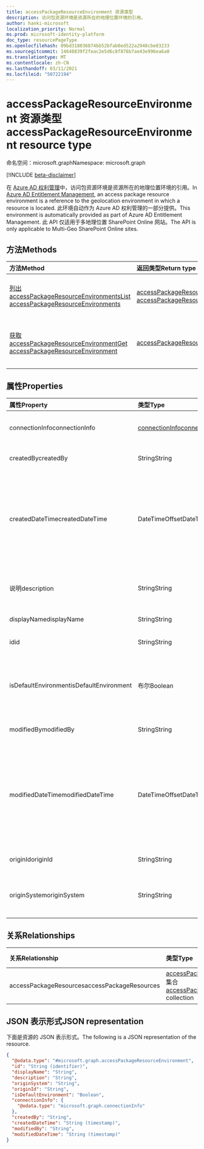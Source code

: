 ```yaml
---
title: accessPackageResourceEnvironment 资源类型
description: 访问包资源环境是资源所在的地理位置环境的引用。
author: hanki-microsoft
localization_priority: Normal
ms.prod: microsoft-identity-platform
doc_type: resourcePageType
ms.openlocfilehash: 09bd318036874bb52bfab0ed522a2948cbe83233
ms.sourcegitcommit: 14648839f2feac2e5d6c8f876b7ae43e996ea6a0
ms.translationtype: MT
ms.contentlocale: zh-CN
ms.lasthandoff: 03/11/2021
ms.locfileid: "50722194"
---
```

# <a name="accesspackageresourceenvironment-resource-type"></a><span data-ttu-id="8dea0-103">accessPackageResourceEnvironment 资源类型</span><span class="sxs-lookup"><span data-stu-id="8dea0-103">accessPackageResourceEnvironment resource type</span></span>

<span data-ttu-id="8dea0-104">命名空间：microsoft.graph</span><span class="sxs-lookup"><span data-stu-id="8dea0-104">Namespace: microsoft.graph</span></span>

[!INCLUDE [beta-disclaimer](../../includes/beta-disclaimer.md)]

<span data-ttu-id="8dea0-105">在 [Azure AD 权利管理](entitlementmanagement-root.md)中，访问包资源环境是资源所在的地理位置环境的引用。</span><span class="sxs-lookup"><span data-stu-id="8dea0-105">In [Azure AD Entitlement Management](entitlementmanagement-root.md), an access package resource environment is a reference to the geolocation environment in which a resource is located.</span></span> <span data-ttu-id="8dea0-106">此环境自动作为 Azure AD 权利管理的一部分提供。</span><span class="sxs-lookup"><span data-stu-id="8dea0-106">This environment is automatically provided as part of Azure AD Entitlement Management.</span></span> <span data-ttu-id="8dea0-107">此 API 仅适用于多地理位置 SharePoint Online 网站。</span><span class="sxs-lookup"><span data-stu-id="8dea0-107">The API is only applicable to Multi-Geo SharePoint Online sites.</span></span>

## <a name="methods"></a><span data-ttu-id="8dea0-108">方法</span><span class="sxs-lookup"><span data-stu-id="8dea0-108">Methods</span></span>
|<span data-ttu-id="8dea0-109">方法</span><span class="sxs-lookup"><span data-stu-id="8dea0-109">Method</span></span>|<span data-ttu-id="8dea0-110">返回类型</span><span class="sxs-lookup"><span data-stu-id="8dea0-110">Return type</span></span>|<span data-ttu-id="8dea0-111">说明</span><span class="sxs-lookup"><span data-stu-id="8dea0-111">Description</span></span>|
|:---|:---|:---|
|[<span data-ttu-id="8dea0-112">列出 accessPackageResourceEnvironments</span><span class="sxs-lookup"><span data-stu-id="8dea0-112">List accessPackageResourceEnvironments</span></span>](../api/accesspackageresourceenvironment-list.md)|<span data-ttu-id="8dea0-113">[accessPackageResourceEnvironment](../resources/accesspackageresourceenvironment.md) 集合</span><span class="sxs-lookup"><span data-stu-id="8dea0-113">[accessPackageResourceEnvironment](../resources/accesspackageresourceenvironment.md) collection</span></span>|<span data-ttu-id="8dea0-114">检索 [accessPackageResourceEnvironment 对象](../resources/accesspackageresourceenvironment.md) 的列表。</span><span class="sxs-lookup"><span data-stu-id="8dea0-114">Retrieve a list of [accessPackageResourceEnvironment](../resources/accesspackageresourceenvironment.md) objects.</span></span>|
|[<span data-ttu-id="8dea0-115">获取 accessPackageResourceEnvironment</span><span class="sxs-lookup"><span data-stu-id="8dea0-115">Get accessPackageResourceEnvironment</span></span>](../api/accesspackageresourceenvironment-get.md)|[<span data-ttu-id="8dea0-116">accessPackageResourceEnvironment</span><span class="sxs-lookup"><span data-stu-id="8dea0-116">accessPackageResourceEnvironment</span></span>](../resources/accesspackageresourceenvironment.md)|<span data-ttu-id="8dea0-117">读取 [accessPackageResourceEnvironment](../resources/accesspackageresourceenvironment.md) 对象的属性和关系。</span><span class="sxs-lookup"><span data-stu-id="8dea0-117">Read the properties and relationships of an [accessPackageResourceEnvironment](../resources/accesspackageresourceenvironment.md) object.</span></span>|

## <a name="properties"></a><span data-ttu-id="8dea0-118">属性</span><span class="sxs-lookup"><span data-stu-id="8dea0-118">Properties</span></span>
|<span data-ttu-id="8dea0-119">属性</span><span class="sxs-lookup"><span data-stu-id="8dea0-119">Property</span></span>|<span data-ttu-id="8dea0-120">类型</span><span class="sxs-lookup"><span data-stu-id="8dea0-120">Type</span></span>|<span data-ttu-id="8dea0-121">说明</span><span class="sxs-lookup"><span data-stu-id="8dea0-121">Description</span></span>|
|:---|:---|:---|
|<span data-ttu-id="8dea0-122">connectionInfo</span><span class="sxs-lookup"><span data-stu-id="8dea0-122">connectionInfo</span></span>|[<span data-ttu-id="8dea0-123">connectionInfo</span><span class="sxs-lookup"><span data-stu-id="8dea0-123">connectionInfo</span></span>](../resources/connectioninfo.md)|<span data-ttu-id="8dea0-124">用于连接到资源的环境的连接信息。</span><span class="sxs-lookup"><span data-stu-id="8dea0-124">Connection information of an environment used to connect to a resource.</span></span> |
|<span data-ttu-id="8dea0-125">createdBy</span><span class="sxs-lookup"><span data-stu-id="8dea0-125">createdBy</span></span>|<span data-ttu-id="8dea0-126">String</span><span class="sxs-lookup"><span data-stu-id="8dea0-126">String</span></span>|<span data-ttu-id="8dea0-127">创建显示名称的用户的用户名。</span><span class="sxs-lookup"><span data-stu-id="8dea0-127">The display name of the user that created this object.</span></span>|
|<span data-ttu-id="8dea0-128">createdDateTime</span><span class="sxs-lookup"><span data-stu-id="8dea0-128">createdDateTime</span></span>|<span data-ttu-id="8dea0-129">DateTimeOffset</span><span class="sxs-lookup"><span data-stu-id="8dea0-129">DateTimeOffset</span></span>|<span data-ttu-id="8dea0-130">创建此对象的日期和时间。</span><span class="sxs-lookup"><span data-stu-id="8dea0-130">The date and time that this object was created.</span></span> <br><span data-ttu-id="8dea0-131">DateTimeOffset 表示使用 ISO 8601 格式的日期和时间信息，并且始终处于 UTC 时间。</span><span class="sxs-lookup"><span data-stu-id="8dea0-131">The DateTimeOffset type represents date and time information using ISO 8601 format and is always in UTC time.</span></span> <span data-ttu-id="8dea0-132">例如，2014 年 1 月 1 日午夜 UTC 为 `2014-01-01T00:00:00Z`。</span><span class="sxs-lookup"><span data-stu-id="8dea0-132">For example, midnight UTC on Jan 1, 2014 is `2014-01-01T00:00:00Z`.</span></span>|
|<span data-ttu-id="8dea0-133">说明</span><span class="sxs-lookup"><span data-stu-id="8dea0-133">description</span></span>|<span data-ttu-id="8dea0-134">String</span><span class="sxs-lookup"><span data-stu-id="8dea0-134">String</span></span>|<span data-ttu-id="8dea0-135">此 *accessPackageResourceEnvironment 对象的* 说明。</span><span class="sxs-lookup"><span data-stu-id="8dea0-135">The description of this *accessPackageResourceEnvironment* object.</span></span>|
|<span data-ttu-id="8dea0-136">displayName</span><span class="sxs-lookup"><span data-stu-id="8dea0-136">displayName</span></span>|<span data-ttu-id="8dea0-137">String</span><span class="sxs-lookup"><span data-stu-id="8dea0-137">String</span></span>|<span data-ttu-id="8dea0-138">此显示名称对象的对象。</span><span class="sxs-lookup"><span data-stu-id="8dea0-138">The display name of this object.</span></span>|
|<span data-ttu-id="8dea0-139">id</span><span class="sxs-lookup"><span data-stu-id="8dea0-139">id</span></span>|<span data-ttu-id="8dea0-140">String</span><span class="sxs-lookup"><span data-stu-id="8dea0-140">String</span></span>|<span data-ttu-id="8dea0-141">系统分配的对象的唯一标识符。</span><span class="sxs-lookup"><span data-stu-id="8dea0-141">The system-assigned unique identifier of the object.</span></span>|
|<span data-ttu-id="8dea0-142">isDefaultEnvironment</span><span class="sxs-lookup"><span data-stu-id="8dea0-142">isDefaultEnvironment</span></span>|<span data-ttu-id="8dea0-143">布尔</span><span class="sxs-lookup"><span data-stu-id="8dea0-143">Boolean</span></span>|<span data-ttu-id="8dea0-144">确定这是否是默认环境。</span><span class="sxs-lookup"><span data-stu-id="8dea0-144">Determines whether this is default environment or not.</span></span> <span data-ttu-id="8dea0-145">它设置为 `true` 所有静态源系统，如 Azure AD 组和 Azure AD 应用程序。</span><span class="sxs-lookup"><span data-stu-id="8dea0-145">It is set to `true` for all static origin systems, such as Azure AD groups and Azure AD Applications.</span></span>|
|<span data-ttu-id="8dea0-146">modifiedBy</span><span class="sxs-lookup"><span data-stu-id="8dea0-146">modifiedBy</span></span>|<span data-ttu-id="8dea0-147">String</span><span class="sxs-lookup"><span data-stu-id="8dea0-147">String</span></span>|<span data-ttu-id="8dea0-148">最后显示名称修改此对象的实体的属性。</span><span class="sxs-lookup"><span data-stu-id="8dea0-148">The display name of the entity that last modified this object.</span></span>|
|<span data-ttu-id="8dea0-149">modifiedDateTime</span><span class="sxs-lookup"><span data-stu-id="8dea0-149">modifiedDateTime</span></span>|<span data-ttu-id="8dea0-150">DateTimeOffset</span><span class="sxs-lookup"><span data-stu-id="8dea0-150">DateTimeOffset</span></span>|<span data-ttu-id="8dea0-151">上次修改此对象的日期和时间。</span><span class="sxs-lookup"><span data-stu-id="8dea0-151">The date and time that this object was last modified.</span></span> <br><span data-ttu-id="8dea0-152">DateTimeOffset 表示使用 ISO 8601 格式的日期和时间信息，并且始终处于 UTC 时间。</span><span class="sxs-lookup"><span data-stu-id="8dea0-152">The DateTimeOffset type represents date and time information using ISO 8601 format and is always in UTC time.</span></span> <span data-ttu-id="8dea0-153">例如，2014 年 1 月 1 日午夜 UTC 为 `2014-01-01T00:00:00Z`。</span><span class="sxs-lookup"><span data-stu-id="8dea0-153">For example, midnight UTC on Jan 1, 2014 is `2014-01-01T00:00:00Z`.</span></span> |
|<span data-ttu-id="8dea0-154">originId</span><span class="sxs-lookup"><span data-stu-id="8dea0-154">originId</span></span>|<span data-ttu-id="8dea0-155">String</span><span class="sxs-lookup"><span data-stu-id="8dea0-155">String</span></span>|<span data-ttu-id="8dea0-156">源系统中此环境的唯一标识符。</span><span class="sxs-lookup"><span data-stu-id="8dea0-156">The unique identifier of this environment in the origin system.</span></span>|
|<span data-ttu-id="8dea0-157">originSystem</span><span class="sxs-lookup"><span data-stu-id="8dea0-157">originSystem</span></span>|<span data-ttu-id="8dea0-158">String</span><span class="sxs-lookup"><span data-stu-id="8dea0-158">String</span></span>|<span data-ttu-id="8dea0-159">源系统中资源的类型，例如 `SharePointOnline` 。</span><span class="sxs-lookup"><span data-stu-id="8dea0-159">The type of the resource in the origin system such as `SharePointOnline`.</span></span> <span data-ttu-id="8dea0-160">支持 `$filter`。</span><span class="sxs-lookup"><span data-stu-id="8dea0-160">Supports `$filter`.</span></span>|

## <a name="relationships"></a><span data-ttu-id="8dea0-161">关系</span><span class="sxs-lookup"><span data-stu-id="8dea0-161">Relationships</span></span>
|<span data-ttu-id="8dea0-162">关系</span><span class="sxs-lookup"><span data-stu-id="8dea0-162">Relationship</span></span>|<span data-ttu-id="8dea0-163">类型</span><span class="sxs-lookup"><span data-stu-id="8dea0-163">Type</span></span>|<span data-ttu-id="8dea0-164">说明</span><span class="sxs-lookup"><span data-stu-id="8dea0-164">Description</span></span>|
|:---|:---|:---|
|<span data-ttu-id="8dea0-165">accessPackageResources</span><span class="sxs-lookup"><span data-stu-id="8dea0-165">accessPackageResources</span></span>|<span data-ttu-id="8dea0-166">[accessPackageResource](../resources/accesspackageresource.md) 集合</span><span class="sxs-lookup"><span data-stu-id="8dea0-166">[accessPackageResource](../resources/accesspackageresource.md) collection</span></span>|<span data-ttu-id="8dea0-167">只读。</span><span class="sxs-lookup"><span data-stu-id="8dea0-167">Read-only.</span></span> <span data-ttu-id="8dea0-168">必需。</span><span class="sxs-lookup"><span data-stu-id="8dea0-168">Required.</span></span>|

## <a name="json-representation"></a><span data-ttu-id="8dea0-169">JSON 表示形式</span><span class="sxs-lookup"><span data-stu-id="8dea0-169">JSON representation</span></span>
<span data-ttu-id="8dea0-170">下面是资源的 JSON 表示形式。</span><span class="sxs-lookup"><span data-stu-id="8dea0-170">The following is a JSON representation of the resource.</span></span>
<!-- {
  "blockType": "resource",
  "keyProperty": "id",
  "@odata.type": "microsoft.graph.accessPackageResourceEnvironment",
  "openType": false
}
-->
``` json
{
  "@odata.type": "#microsoft.graph.accessPackageResourceEnvironment",
  "id": "String (identifier)",
  "displayName": "String",
  "description": "String",
  "originSystem": "String",
  "originId": "String",
  "isDefaultEnvironment": "Boolean",
  "connectionInfo": {
    "@odata.type": "microsoft.graph.connectionInfo"
  },
  "createdBy": "String",
  "createdDateTime": "String (timestamp)",
  "modifiedBy": "String",
  "modifiedDateTime": "String (timestamp)"
}
```
